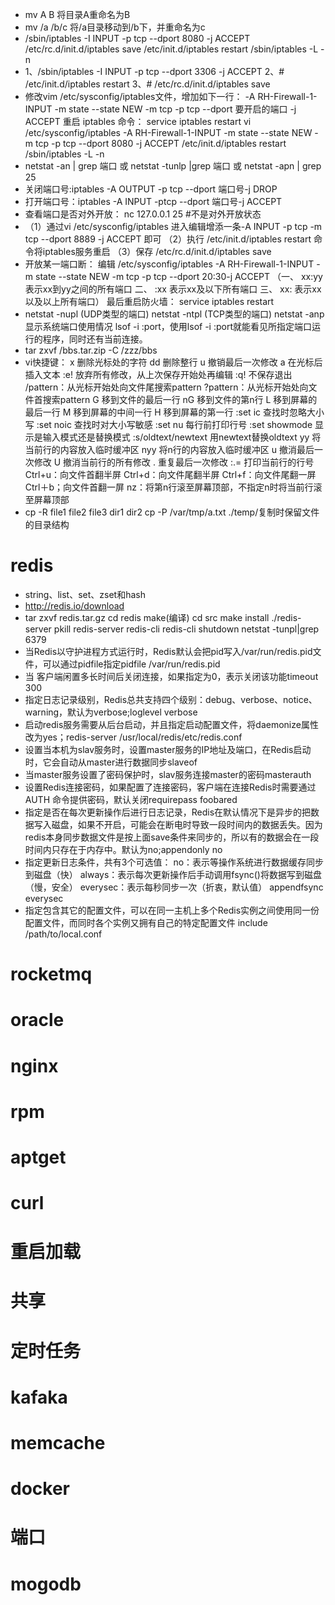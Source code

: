 * mv A B 将目录A重命名为B
* mv /a /b/c  将/a目录移动到/b下，并重命名为c
*  /sbin/iptables -I INPUT -p tcp --dport 8080 -j ACCEPT
/etc/rc.d/init.d/iptables save
/etc/init.d/iptables restart
/sbin/iptables -L -n
* 1、/sbin/iptables -I INPUT -p tcp --dport 3306 -j ACCEPT
2、# /etc/init.d/iptables restart
3、# /etc/rc.d/init.d/iptables save
* 修改vim /etc/sysconfig/iptables文件，增加如下一行：
-A RH-Firewall-1-INPUT -m state --state NEW -m tcp -p tcp --dport 要开启的端口 -j ACCEPT
重启    iptables
命令：  service iptables restart
vi /etc/sysconfig/iptables
-A RH-Firewall-1-INPUT -m state --state NEW -m tcp -p tcp --dport 8080 -j ACCEPT
/etc/init.d/iptables restart
/sbin/iptables -L -n
* netstat -an | grep 端口 或 netstat -tunlp |grep 端口 或 netstat -apn | grep 25
* 关闭端口号:iptables -A OUTPUT -p tcp --dport 端口号-j DROP
* 打开端口号：iptables -A INPUT -ptcp --dport  端口号-j ACCEPT
* 查看端口是否对外开放：
nc 127.0.0.1 25 #不是对外开放状态
* （1）通过vi /etc/sysconfig/iptables 进入编辑增添一条-A INPUT -p tcp -m tcp --dport 8889 -j ACCEPT 即可
（2）执行 /etc/init.d/iptables restart 命令将iptables服务重启
（3）保存 /etc/rc.d/init.d/iptables save
* 开放某一端口断：
编辑 /etc/sysconfig/iptables
-A RH-Firewall-1-INPUT -m state --state NEW -m tcp -p tcp --dport 20:30-j ACCEPT
（一、 xx:yy   表示xx到yy之间的所有端口
二、 :xx    表示xx及以下所有端口
三、 xx:    表示xx以及以上所有端口）
最后重启防火墙： service iptables restart
* netstat -nupl  (UDP类型的端口)
netstat -ntpl  (TCP类型的端口)
netstat -anp 显示系统端口使用情况
lsof -i :port，使用lsof -i :port就能看见所指定端口运行的程序，同时还有当前连接。
* tar zxvf /bbs.tar.zip -C /zzz/bbs
* vi快捷键：
x 删除光标处的字符
dd 删除整行
u 撤销最后一次修改
a 在光标后插入文本
:e! 放弃所有修改，从上次保存开始处再编辑
:q! 不保存退出
/pattern：从光标开始处向文件尾搜索pattern
?pattern：从光标开始处向文件首搜索pattern
G    移到文件的最后一行
nG    移到文件的第n行
L    移到屏幕的最后一行
M    移到屏幕的中间一行
H    移到屏幕的第一行
:set ic    查找时忽略大小写
:set noic   查找时对大小写敏感
:set nu    每行前打印行号
:set showmode   显示是输入模式还是替换模式
:s/oldtext/newtext 用newtext替换oldtext
yy    将当前行的内容放入临时缓冲区
nyy    将n行的内容放入临时缓冲区
u    撤消最后一次修改
U    撤消当前行的所有修改
.    重复最后一次修改
:.=    打印当前行的行号
Ctrl+u：向文件首翻半屏 
Ctrl+d：向文件尾翻半屏 
Ctrl+f：向文件尾翻一屏 
Ctrl＋b；向文件首翻一屏 
nz：将第n行滚至屏幕顶部，不指定n时将当前行滚至屏幕顶部
*  cp -R file1 file2 file3 dir1 dir2
cp -P  /var/tmp/a.txt  ./temp/复制时保留文件的目录结构

# redis
* string、list、set、zset和hash
* http://redis.io/download  
* tar zxvf redis.tar.gz    cd redis    make(编译)    cd src  make install   ./redis-server   pkill redis-server  redis-cli 
redis-cli shutdown  netstat -tunpl|grep 6379
* 当Redis以守护进程方式运行时，Redis默认会把pid写入/var/run/redis.pid文件，可以通过pidfile指定pidfile /var/run/redis.pid
* 当 客户端闲置多长时间后关闭连接，如果指定为0，表示关闭该功能timeout 300
* 指定日志记录级别，Redis总共支持四个级别：debug、verbose、notice、warning，默认为verbose;loglevel verbose
* 启动redis服务需要从后台启动，并且指定启动配置文件，将daemonize属性改为yes；redis-server /usr/local/redis/etc/redis.conf
* 设置当本机为slav服务时，设置master服务的IP地址及端口，在Redis启动时，它会自动从master进行数据同步slaveof <masterip> <masterport>
* 当master服务设置了密码保护时，slav服务连接master的密码masterauth <master-password>
* 设置Redis连接密码，如果配置了连接密码，客户端在连接Redis时需要通过AUTH <password>命令提供密码，默认关闭requirepass foobared
* 指定是否在每次更新操作后进行日志记录，Redis在默认情况下是异步的把数据写入磁盘，如果不开启，可能会在断电时导致一段时间内的数据丢失。因为 redis本身同步数据文件是按上面save条件来同步的，所以有的数据会在一段时间内只存在于内存中。默认为no;appendonly no
* 指定更新日志条件，共有3个可选值： 
    no：表示等操作系统进行数据缓存同步到磁盘（快） 
    always：表示每次更新操作后手动调用fsync()将数据写到磁盘（慢，安全） 
    everysec：表示每秒同步一次（折衷，默认值）
appendfsync everysec
* 指定包含其它的配置文件，可以在同一主机上多个Redis实例之间使用同一份配置文件，而同时各个实例又拥有自己的特定配置文件
  include /path/to/local.conf
# rocketmq
# oracle
# nginx
# rpm
# aptget
# curl
# 重启加载
# 共享
# 定时任务
# kafaka
# memcache
# docker
# 端口
# mogodb
